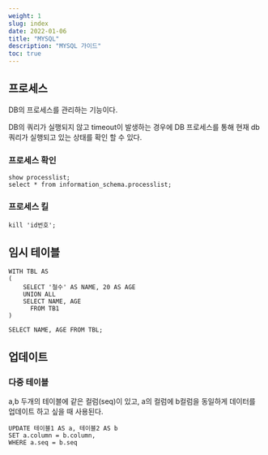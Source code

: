 ```yaml
---
weight: 1
slug: index
date: 2022-01-06
title: "MYSQL"
description: "MYSQL 가이드"
toc: true
---
```


## 프로세스

DB의 프로세스를 관리하는 기능이다.

DB의 쿼리가 실행되지 않고 timeout이 발생하는 경우에 DB 프로세스를 통해
현재 db쿼리가 실행되고 있는 상태를 확인 할 수 있다.

### 프로세스 확인

```
show processlist;
select * from information_schema.processlist;
```


### 프로세스 킬

```
kill 'id번호';
```

## 임시 테이블

```
WITH TBL AS
(
	SELECT '철수' AS NAME, 20 AS AGE
	UNION ALL
	SELECT NAME, AGE
	  FROM TB1
)

SELECT NAME, AGE FROM TBL;
```

## 업데이트


### 다중 테이블

a,b 두개의 테이블에 같은 컬럼(seq)이 있고, a의 컬럼에 b컬럼을 동일하게 데이터를 업데이트 하고
싶을 때 사용된다.

```
UPDATE 테이블1 AS a, 테이블2 AS b
SET a.column = b.column,
WHERE a.seq = b.seq
```

